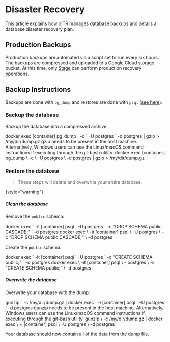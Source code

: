 # Disaster Recovery

This article explains how o!TR manages database backups and details a database disaster recovery plan.

## Production Backups

Production backups are automated via a script set to run every six hours. The backups are compressed and uploaded to a Google Cloud storage bucket. At this time, only [Stage](https://osu.ppy.sh/users/8191845) can perform production recovery operations.

## Backup Instructions

Backups are done with `pg_dump` and restores are done with `psql` ([see here](https://www.postgresql.org/docs/current/backup-dump.html#BACKUP-DUMP)).

### Backup the database

Backup the database into a compressed archive.

<tabs group="os">
    <tab id="Windows-backup" title="Windows" group-key="Windows">
        <code-block>
        docker exec [container] pg_dump `
        -c `
        -U postgres `
        -d postgres | gzip > /my/dir/dump.gz
        </code-block> 
        <tip>
            gzip needs to be present in the host machine. Alternatively, Windows users can use the Linux/macOS command instructions if executing through the git-bash utility.
        </tip>
    </tab>
    <tab id="Else-backup" title="Linux &amp; macOS" group-key="Else">
        <code-block>
        docker exec [container] pg_dump \
        -c \
        -U postgres \
        -d postgres | gzip > /my/dir/dump.gz
        </code-block>
    </tab>
</tabs>

### Restore the database

> These steps will delete and overwrite your entire database.
>
{style="warning"}

##### Clean the database

Remove the `public` schema:

<tabs group="os">
    <tab id="Windows-Schema-remove" title="Windows" group-key="Windows">
        <code-block>
            docker exec `
            -it [container] psql `
            -U postgres `
            -c "DROP SCHEMA public CASCADE;" `
            -d postgres
        </code-block>
    </tab>
    <tab id="Else-Schema-remove" title="Linux &amp; macOS" group-key="Else">
        <code-block>
            docker exec \
            -it [container] psql \
            -U postgres \
            -c "DROP SCHEMA public CASCADE;" \
            -d postgres
        </code-block>
    </tab>
</tabs>

Create the `public` schema:

<tabs group="os">
    <tab id="Windows-Schema-create" title="Windows" group-key="Windows">
        <code-block>
            docker exec `
            -it [container] psql `
            -U postgres `
            -c "CREATE SCHEMA public;" `
            -d postgres
        </code-block>
    </tab>
    <tab id="Else-Schema-create" title="Linux &amp; macOS" group-key="Else">
        <code-block>
            docker exec \
            -it [container] psql \
            - postgres \
            -c "CREATE SCHEMA public;" \
            -d postgres
        </code-block>
    </tab>
</tabs>

##### Overwrite the database 

Overwrite your database with the dump:

<tabs group="os">
    <tab id="Windows-overwrite" title="Windows" group-key="Windows">
        <code-block>
        gunzip `
        -c /my/dir/dump.gz | docker exec `
        -i [container] psql `
        -U postgres `
        -d postgres
        </code-block>
        <tip>
            gunzip needs to be present in the host machine. Alternatively, Windows users can use the Linux/macOS command instructions if executing through the git-bash utility.
        </tip>
    </tab>
    <tab id="Else-overwrite" title="Linux &amp; macOS" group-key="Else">
        <code-block>
        gunzip \
        -c /my/dir/dump.gz | docker exec \
        -i [container] psql \
        -U postgres \
        -d postgres
        </code-block>
    </tab>
</tabs>

Your database should now contain all of the data from the dump file.